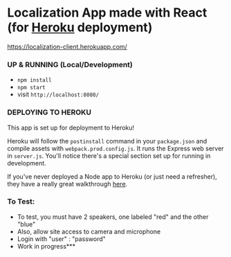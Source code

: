 # Localization App made with React (for [Heroku](https://www.heroku.com/) deployment)

https://localization-client.herokuapp.com/

### UP & RUNNING (Local/Development)
* `npm install`
* `npm start`
* visit `http://localhost:8080/`

### DEPLOYING TO HEROKU
This app is set up for deployment to Heroku!

Heroku will follow the `postinstall` command in your `package.json` and compile assets with `webpack.prod.config.js`. It runs the Express web server in `server.js`. You'll notice there's a special section set up for running in development.

If you've never deployed a Node app to Heroku (or just need a refresher), they have a really great walkthrough [here](https://devcenter.heroku.com/articles/getting-started-with-nodejs#introduction).

### To Test:
- To test, you must have 2 speakers, one labeled "red" and the other "blue"
- Also, allow site access to camera and microphone
- Login with "user" : "password"
- Work in progress***
